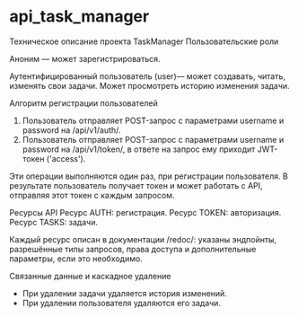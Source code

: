 # api_task_manager
Техническое описание проекта TaskManager
Пользовательские роли

Аноним — может зарегистрироваться.

Аутентифицированный пользователь (user)— может создавать, читать, изменять свои задачи. Может просмотреть историю изменения задачи.


Алгоритм регистрации пользователей
1. Пользователь отправляет POST-запрос с параметрами username и password на /api/v1/auth/.
2. Пользователь отправляет POST-запрос с параметрами username и password на /api/v1/token/, в ответе на запрос ему приходит JWT-токен ('access').

Эти операции выполняются один раз, при регистрации пользователя. В результате пользователь получает токен и может работать с API, отправляя этот токен с каждым запросом.


Ресурсы API 
Ресурс AUTH: регистрация.
Ресурс TOKEN: авторизация.
Ресурс TASKS: задачи.

Каждый ресурс описан в документации /redoc/: указаны эндпойнты, разрешённые типы запросов, права доступа и дополнительные параметры, если это необходимо.


Связанные данные и каскадное удаление
* При удалении задачи удаляется история изменений.
* При удалении пользователя удаляются его задачи.
